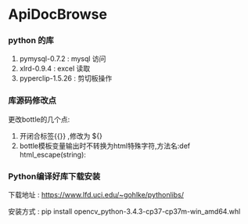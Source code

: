 # ApiDocBrowse


### python 的库
1. pymysql-0.7.2     : mysql 访问
2. xlrd-0.9.4        : excel 读取
3. pyperclip-1.5.26  : 剪切板操作

### 库源码修改点
更改bottle的几个点:
1. 开闭合标签{{}} ,修改为 ${}
2. bottle模板变量输出时不转换为html特殊字符,方法名:def html_escape(string):



### Python编译好库下载安装
下载地址 : https://www.lfd.uci.edu/~gohlke/pythonlibs/

安装方式 : pip install opencv_python-3.4.3-cp37-cp37m-win_amd64.whl
  
    